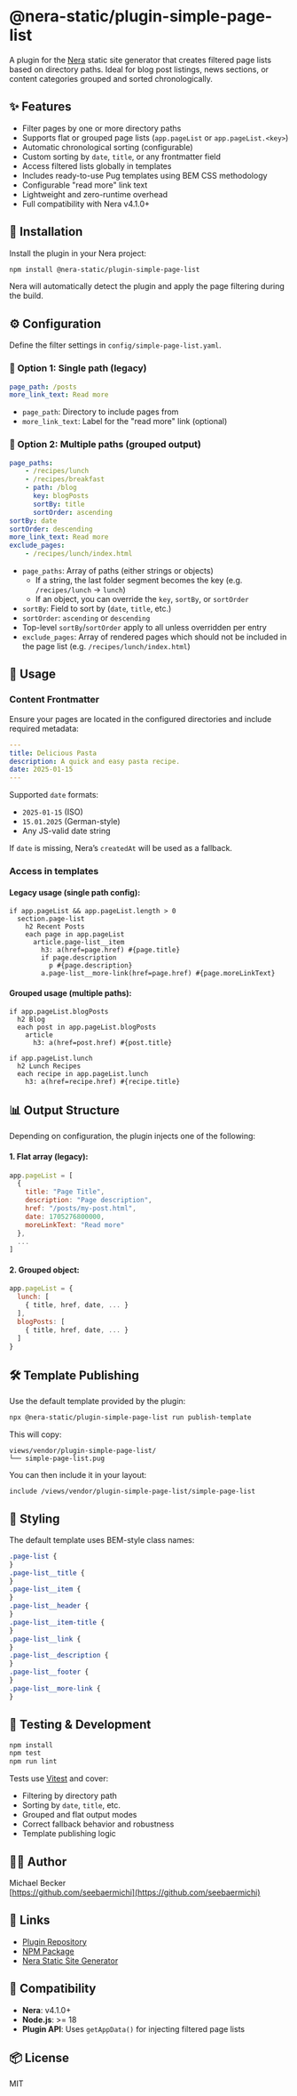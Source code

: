 # @nera-static/plugin-simple-page-list

A plugin for the [Nera](https://github.com/seebaermichi/nera) static site generator that creates filtered page lists based on directory paths. Ideal for blog post listings, news sections, or content categories grouped and sorted chronologically.

## ✨ Features

-   Filter pages by one or more directory paths
-   Supports flat or grouped page lists (`app.pageList` or `app.pageList.<key>`)
-   Automatic chronological sorting (configurable)
-   Custom sorting by `date`, `title`, or any frontmatter field
-   Access filtered lists globally in templates
-   Includes ready-to-use Pug templates using BEM CSS methodology
-   Configurable "read more" link text
-   Lightweight and zero-runtime overhead
-   Full compatibility with Nera v4.1.0+

## 🚀 Installation

Install the plugin in your Nera project:

```bash
npm install @nera-static/plugin-simple-page-list
```

Nera will automatically detect the plugin and apply the page filtering during the build.

## ⚙️ Configuration

Define the filter settings in `config/simple-page-list.yaml`.

### 🔹 Option 1: Single path (legacy)

```yaml
page_path: /posts
more_link_text: Read more
```

-   `page_path`: Directory to include pages from
-   `more_link_text`: Label for the "read more" link (optional)

### 🔹 Option 2: Multiple paths (grouped output)

```yaml
page_paths:
    - /recipes/lunch
    - /recipes/breakfast
    - path: /blog
      key: blogPosts
      sortBy: title
      sortOrder: ascending
sortBy: date
sortOrder: descending
more_link_text: Read more
exclude_pages:
    - /recipes/lunch/index.html
```

-   `page_paths`: Array of paths (either strings or objects)
    -   If a string, the last folder segment becomes the key (e.g. `/recipes/lunch` → `lunch`)
    -   If an object, you can override the `key`, `sortBy`, or `sortOrder`
-   `sortBy`: Field to sort by (`date`, `title`, etc.)
-   `sortOrder`: `ascending` or `descending`
-   Top-level `sortBy`/`sortOrder` apply to all unless overridden per entry
-   `exclude_pages`: Array of rendered pages which should not be included in the page list (e.g. `/recipes/lunch/index.html`)

## 🧩 Usage

### Content Frontmatter

Ensure your pages are located in the configured directories and include required metadata:

```yaml
---
title: Delicious Pasta
description: A quick and easy pasta recipe.
date: 2025-01-15
---
```

Supported `date` formats:

-   `2025-01-15` (ISO)
-   `15.01.2025` (German-style)
-   Any JS-valid date string

If `date` is missing, Nera’s `createdAt` will be used as a fallback.

### Access in templates

#### Legacy usage (single path config):

```pug
if app.pageList && app.pageList.length > 0
  section.page-list
    h2 Recent Posts
    each page in app.pageList
      article.page-list__item
        h3: a(href=page.href) #{page.title}
        if page.description
          p #{page.description}
        a.page-list__more-link(href=page.href) #{page.moreLinkText}
```

#### Grouped usage (multiple paths):

```pug
if app.pageList.blogPosts
  h2 Blog
  each post in app.pageList.blogPosts
    article
      h3: a(href=post.href) #{post.title}
```

```pug
if app.pageList.lunch
  h2 Lunch Recipes
  each recipe in app.pageList.lunch
    h3: a(href=recipe.href) #{recipe.title}
```

## 📊 Output Structure

Depending on configuration, the plugin injects one of the following:

#### 1. Flat array (legacy):

```js
app.pageList = [
  {
    title: "Page Title",
    description: "Page description",
    href: "/posts/my-post.html",
    date: 1705276800000,
    moreLinkText: "Read more"
  },
  ...
]
```

#### 2. Grouped object:

```js
app.pageList = {
  lunch: [
    { title, href, date, ... }
  ],
  blogPosts: [
    { title, href, date, ... }
  ]
}
```

## 🛠️ Template Publishing

Use the default template provided by the plugin:

```bash
npx @nera-static/plugin-simple-page-list run publish-template
```

This will copy:

```
views/vendor/plugin-simple-page-list/
└── simple-page-list.pug
```

You can then include it in your layout:

```pug
include /views/vendor/plugin-simple-page-list/simple-page-list
```

## 🎨 Styling

The default template uses BEM-style class names:

```css
.page-list {
}
.page-list__title {
}
.page-list__item {
}
.page-list__header {
}
.page-list__item-title {
}
.page-list__link {
}
.page-list__description {
}
.page-list__footer {
}
.page-list__more-link {
}
```

## 🧪 Testing & Development

```bash
npm install
npm test
npm run lint
```

Tests use [Vitest](https://vitest.dev) and cover:

-   Filtering by directory path
-   Sorting by `date`, `title`, etc.
-   Grouped and flat output modes
-   Correct fallback behavior and robustness
-   Template publishing logic

## 🧑‍💻 Author

Michael Becker  
[https://github.com/seebaermichi](https://github.com/seebaermichi)

## 🔗 Links

-   [Plugin Repository](https://github.com/seebaermichi/nera-plugin-simple-page-list)
-   [NPM Package](https://www.npmjs.com/package/@nera-static/plugin-simple-page-list)
-   [Nera Static Site Generator](https://github.com/seebaermichi/nera)

## 🧩 Compatibility

-   **Nera**: v4.1.0+
-   **Node.js**: >= 18
-   **Plugin API**: Uses `getAppData()` for injecting filtered page lists

## 📦 License

MIT
